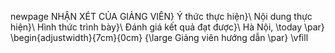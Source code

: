 [](0.0.TrangBia.md)
newpage
 NHẬN XÉT CỦA GIẢNG VIÊN}
 Ý thức thực hiện}\\
 Nội dung thực hiện}\\
 Hình thức trình bày}\\
 Đánh giá kết quả đạt được}\\
 Hà Nội, \today \par}
		\begin{adjustwidth}{7cm}{0cm}
			{\large Giảng viên hướng dẫn \par}
			\vfill
[](0.1.DanhSach.md)
<!--[](0.2.LoiCamOn_LoiMoDau.md)-->

<!--[](1.0.GioiThieuChung.md)-->
<!--[](1.1.GioiThieuMicroservice.md)-->
<!--[](1.2.GioiThieuBaiToanHoaDonDienTu.md)-->
<!--[](1.3.GioiThieuDDD.md)-->

<!--[](2.0.ApDungDDDVoiBaiToanNghiepVu.md)-->

<!--[](3.0.TrienKhaiKienTrucMicroservice.md)-->

<!--[](0.9.KetLuan_TongKet.md)-->
<!--[](_.TaiLieuThamKhao.md)-->
